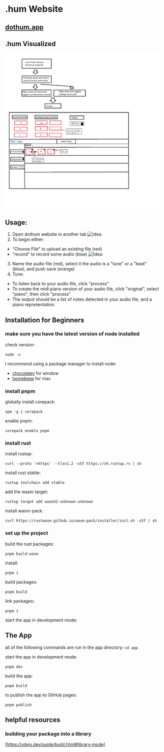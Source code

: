 # .hum Website

## [dothum.app](https://dothum.app/)

## .hum Visualized

![Idea:](/.hum-visulaized.png)


## Usage:
1. Open dothum website in another tab
![Idea:](/images/.Orginal1.0.png)
2. To begin either: 
- "Choose File" to upload an existing file (red)
- "record" to record some audio (blue)
![Idea:](/images/.Orginal2.0.png)
3. Name the audio file (red), select it the audio is a "tune" or a "beat" (blue), and push save (orange)
4. Tune:
- To listen back to your audio file, click "process"
- To create the midi piano version of your audio file, click "original", select "piano", then click "process"
- The output should be a list of notes detected in your audio file, and a piano representation





## Installation for Beginners

### make sure you have the latest version of node installed

check version:

`node -v`

I recommend using a package manager to install node:

- [chocolatey](https://chocolatey.org/) for window
- [homebrew](https://brew.sh/) for mac

### install pnpm

globally install corepack:

`npm -g i corepack`

enable pnpm:

`corepack enable pnpm`

### install rust

install rustup:

`curl --proto '=https' --tlsv1.2 -sSf https://sh.rustup.rs | sh`

install rust stable:

`rustup toolchain add stable`

add the wasm target:

`rustup target add wasm32-unknown-unknown`

install wasm-pack:

`curl https://rustwasm.github.io/wasm-pack/installer/init.sh -sSf | sh`

### set up the project

build the rust packages:

`pnpm build:wasm`

install:

`pnpm i`

build packages:

`pnpm build`

link packages:

`pnpm i`

start the app in development mode:

## The App

all of the following commands are run in the app directory: `cd app`

start the app in development mode:

`pnpm dev`

build the app:

`pnpm build`

to publish the app to GitHub pages:

`pnpm publish`

## helpful resources

### building your package into a library

[https://vitejs.dev/guide/build.html#library-mode]
